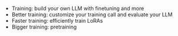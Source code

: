 * Training: build your own LLM with finetuning and more
* Better training: customize your training call and evaluate your LLM
* Faster training: efficiently train LoRAs
* Bigger training: pretraining
